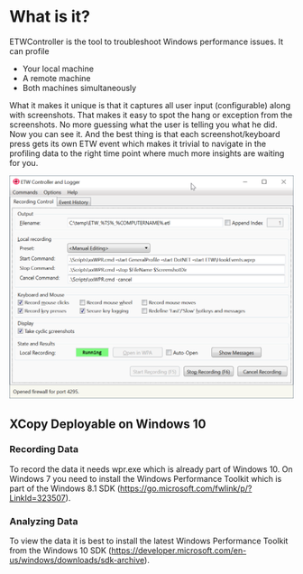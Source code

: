 ﻿# What is it?

ETWController is the tool to troubleshoot Windows performance issues. It can profile

* Your local machine
* A remote machine
* Both machines simultaneously

What it makes it unique is that it captures all user input (configurable) along with screenshots. That makes it easy to spot the hang or exception from the screenshots. No more guessing what the user is telling you what he did. Now you can see it. And the best thing is that each screenshot/keyboard press gets its own ETW event which makes it trivial to navigate in 
the profiling data to the right time point where much more insights are waiting for you. 

![Main UI](ETWController/Documentation/Images/MainUI.png)

## XCopy Deployable on Windows 10

### Recording Data
To record the data it needs wpr.exe which is already part of Windows 10. On Windows 7 you need to install the Windows Performance Toolkit which is part of the Windows 8.1 SDK (https://go.microsoft.com/fwlink/p/?LinkId=323507).

### Analyzing Data
To view the data it is best to install the latest Windows Performance Toolkit from the Windows 10 SDK (https://developer.microsoft.com/en-us/windows/downloads/sdk-archive).

 
